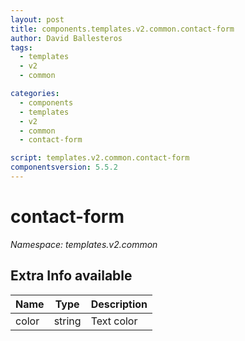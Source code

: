 ```yaml
---
layout: post
title: components.templates.v2.common.contact-form
author: David Ballesteros
tags:
  - templates
  - v2
  - common

categories:
  - components
  - templates
  - v2
  - common
  - contact-form

script: templates.v2.common.contact-form
componentsversion: 5.5.2
---
```

# contact-form

*Namespace: templates.v2.common*

## Extra Info available

| Name | Type | Description |
| --- | --- | --- |
| color | string | Text color |